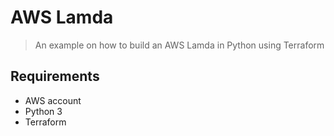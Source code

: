 # AWS Lamda
> An example on how to build an AWS Lamda in Python using Terraform

## Requirements
- AWS account
- Python 3
- Terraform
